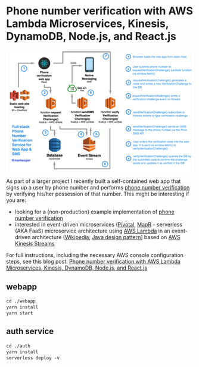# Phone number verification with AWS Lambda Microservices, Kinesis, DynamoDB, Node.js, and React.js

![AWS Lambda + CloudFront + Kinesis + DynamoDB architecture — phone number verification Web App & SMS](docs/phone-verification.png)

As part of a larger project I recently built a self-contained web app that signs up a user by phone number and performs [phone number verification](https://en.wikipedia.org/wiki/Telephone_number_verification) by verifying his/her possession of that number. This might be interesting if you are:
- looking for a (non-production) example implementation of [phone number verification](https://en.wikipedia.org/wiki/Telephone_number_verification)
- interested in event-driven microservices ([Pivotal](https://content.pivotal.io/blog/messaging-patterns-for-event-driven-microservices), [MapR](https://www.google.com/url?sa=t&rct=j&q=&esrc=s&source=web&cd=1&ved=0ahUKEwjHm5_0sarWAhVEKiYKHdmyAX4QFggoMAA&url=https%3A%2F%2Fmapr.com%2Fblog%2Fevent-driven-microservices-patterns%2F&usg=AFQjCNEB28EtCwymkT9oDHULByhKXRjn3A) - serverless (AKA FaaS) microservice architecture using [AWS Lambda](https://aws.amazon.com/lambda/) in an event-driven architecture ([Wikipedia](https://en.wikipedia.org/wiki/Event-driven_architecture), [Java design pattern](https://github.com/iluwatar/java-design-patterns/tree/master/event-driven-architecture)] based on [AWS Kinesis Streams](https://docs.aws.amazon.com/streams/latest/dev/introduction.html)

For full instructions, including the necessary AWS console configuration steps, see this blog post: [Phone number verification with AWS Lambda Microservices, Kinesis, DynamoDB, Node.js, and React.js](https://medium.com/@marksoper/Phone-number)

## webapp

```
cd ./webapp
yarn install
yarn start
```

## auth service

```
cd ./auth
yarn install
serverless deploy -v
```